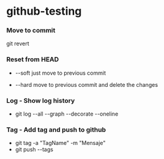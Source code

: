 # github-testing

### Move to commit
git revert <commit to revert>

### Reset from HEAD
- --soft just move to previous commit

- --hard move to previous commit and delete the changes

### Log - Show log history
- git log --all --graph --decorate --oneline

### Tag - Add tag and push to github
- git tag -a "TagName" -m "Mensaje"
- git push --tags
